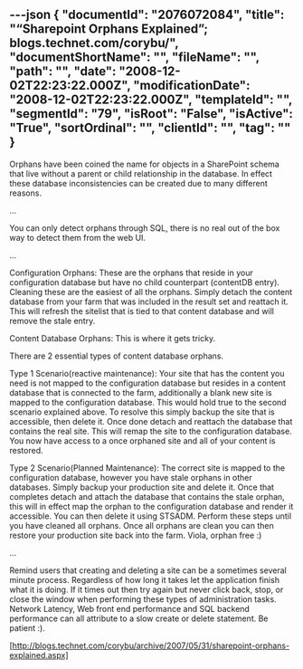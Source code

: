 ---json
{
  "documentId": "2076072084",
  "title": "“Sharepoint Orphans Explained”; blogs.technet.com/corybu/",
  "documentShortName": "",
  "fileName": "",
  "path": "",
  "date": "2008-12-02T22:23:22.000Z",
  "modificationDate": "2008-12-02T22:23:22.000Z",
  "templateId": "",
  "segmentId": "79",
  "isRoot": "False",
  "isActive": "True",
  "sortOrdinal": "",
  "clientId": "",
  "tag": ""
}
---

Orphans have been coined the name for objects in a SharePoint schema that live without a parent or child relationship in the database. In effect these database inconsistencies can be created due to many different reasons.

…

You can only detect orphans through SQL, there is no real out of the box way to detect them from the web UI.

…

Configuration Orphans: These are the orphans that reside in your configuration database but have no child counterpart (contentDB entry).  Cleaning these are the easiest of all the orphans.  Simply detach the content database from your farm that was included in the result set and reattach it.  This will refresh the sitelist that is tied to that content database and will remove the stale entry.

Content Database Orphans:  This is where it gets tricky.

There are 2 essential types of content database orphans.

 Type 1 Scenario(reactive maintenance):  Your site that has the content you need is not mapped to the configuration database but resides in a content database that is connected to the farm, additionally  a blank new site is mapped to the configuration database.  This would hold true to the second scenario explained above.  To resolve this simply backup the site that is accessible, then delete it.  Once done detach and reattach the database that contains the real site.  This will remap the site to the configuration database.  You now have access to a once orphaned site and all of your content is restored.

Type 2 Scenario(Planned Maintenance): The correct site is mapped to the configuration database, however you have stale orphans in other databases.  Simply backup your production site and delete it.  Once that completes detach and attach the database that contains the stale orphan, this will in effect map the orphan to the configuration database and render it accessible.  You can then delete it using STSADM.  Perform these steps until you have cleaned all orphans.  Once all orphans are clean you can then restore your production site back into the farm.   Viola, orphan free :)

…

Remind users that creating and deleting a site can be a sometimes several minute process.  Regardless of how long it takes let the application finish what it is doing.  If it times out then try again but never click back, stop, or close the window when performing these types of administration tasks.  Network Latency, Web front end performance and SQL backend performance can all attribute to a slow create or delete statement.  Be patient :).

[http://blogs.technet.com/corybu/archive/2007/05/31/sharepoint-orphans-explained.aspx]
